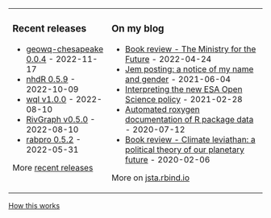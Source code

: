 
<table><tr><td valign="top">

### Recent releases
<!-- recent_releases starts -->
* [geowq-chesapeake 0.0.4](https://github.com/DOE-ICoM/geowq-chesapeake/releases/tag/v0.0.4) - 2022-11-17
* [nhdR 0.5.9](https://github.com/jsta/nhdR/releases/tag/0.5.9) - 2022-10-09
* [wql v1.0.0](https://github.com/jsta/wql/releases/tag/v1.0.0) - 2022-08-10
* [RivGraph v0.5.0](https://github.com/VeinsOfTheEarth/RivGraph/releases/tag/v0.5.0) - 2022-08-10
* [rabpro 0.5.2](https://github.com/VeinsOfTheEarth/rabpro/releases/tag/v0.5.2) - 2022-05-31
<!-- recent_releases ends -->
More [recent releases](https://github.com/jsta/jsta/blob/main/releases.md)
</td><td valign="top">

### On my blog
<!-- blog starts -->
* [Book review - The Ministry for the Future](https://jsta.rbind.io/blog/the-ministry-for-the-future/) - 2022-04-24
* [Jem posting: a notice of my name and gender](https://jsta.rbind.io/blog/jem-posting/) - 2021-06-04
* [Interpreting the new ESA Open Science policy](https://jsta.rbind.io/blog/esa-data-policy/) - 2021-02-28
* [Automated roxygen documentation of R package data](https://jsta.rbind.io/blog/automated-roxygen-documentation-of-r-package-data/) - 2020-07-12
* [Book review - Climate leviathan: a political theory of our planetary future](https://jsta.rbind.io/blog/climate-leviathan-a-polictical-theory-of-our-planetary-future/) - 2020-02-06
<!-- blog ends -->
More on [jsta.rbind.io](https://jsta.rbind.io)
</td></tr></table>

<a href="https://simonwillison.net/2020/Jul/10/self-updating-profile-readme/">How this works</a>

